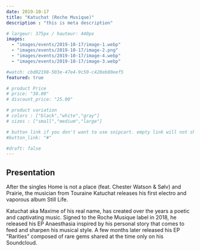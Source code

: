 ```yaml
---
date: 2019-10-17
title: "Katuchat (Roche Musique)"
description : "this is meta description"

# largeur: 375px / hauteur: 440px
images: 
  - "images/events/2019-10-17/image-1.webp"
  - "images/events/2019-10-17/image-2.png"
  - "images/events/2019-10-17/image-4.webp"
  - "images/events/2019-10-17/image-3.webp"

#watch: cbd02198-503e-47e4-9c50-c428eb80eef5
featured: true

# product Price
# price: "30.00"
# discount_price: "25.00"

# product variation
# colors : ["black","white","gray"]
# sizes : ["small","medium","large"]

# button link if you don't want to use snipcart. empty link will not show button
#button_link: "#"

#draft: false
---
```


## Presentation

After the singles Home is not a place (feat. Chester Watson & Sølv) and Prairie, the musician from Touraine Katuchat releases his first electro and vaporous album Still Life.

Katuchat aka Maxime of his real name, has created over the years a poetic and captivating music. Signed to the Roche Musique label in 2018, he released his EP Anaesthasia inspired by his personal story that comes to feed and sharpen his musical style. A few months later released his EP "Rarities" composed of rare gems shared at the time only on his Soundcloud.